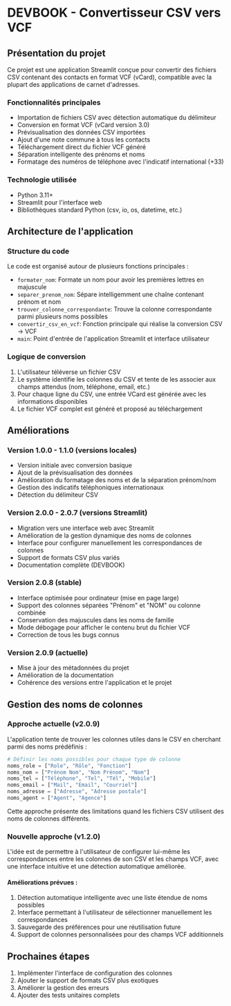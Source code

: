 # DEVBOOK - Convertisseur CSV vers VCF

## Présentation du projet

Ce projet est une application Streamlit conçue pour convertir des fichiers CSV contenant des contacts en format VCF (vCard), compatible avec la plupart des applications de carnet d'adresses.

### Fonctionnalités principales

- Importation de fichiers CSV avec détection automatique du délimiteur
- Conversion en format VCF (vCard version 3.0)
- Prévisualisation des données CSV importées
- Ajout d'une note commune à tous les contacts
- Téléchargement direct du fichier VCF généré
- Séparation intelligente des prénoms et noms
- Formatage des numéros de téléphone avec l'indicatif international (+33)

### Technologie utilisée

- Python 3.11+
- Streamlit pour l'interface web
- Bibliothèques standard Python (csv, io, os, datetime, etc.)

## Architecture de l'application

### Structure du code

Le code est organisé autour de plusieurs fonctions principales :

- `formater_nom`: Formate un nom pour avoir les premières lettres en majuscule
- `separer_prenom_nom`: Sépare intelligemment une chaîne contenant prénom et nom
- `trouver_colonne_correspondante`: Trouve la colonne correspondante parmi plusieurs noms possibles
- `convertir_csv_en_vcf`: Fonction principale qui réalise la conversion CSV → VCF
- `main`: Point d'entrée de l'application Streamlit et interface utilisateur

### Logique de conversion

1. L'utilisateur téléverse un fichier CSV
2. Le système identifie les colonnes du CSV et tente de les associer aux champs attendus (nom, téléphone, email, etc.)
3. Pour chaque ligne du CSV, une entrée VCard est générée avec les informations disponibles
4. Le fichier VCF complet est généré et proposé au téléchargement

## Améliorations

### Version 1.0.0 - 1.1.0 (versions locales)
- Version initiale avec conversion basique
- Ajout de la prévisualisation des données
- Amélioration du formatage des noms et de la séparation prénom/nom
- Gestion des indicatifs téléphoniques internationaux
- Détection du délimiteur CSV

### Version 2.0.0 - 2.0.7 (versions Streamlit)
- Migration vers une interface web avec Streamlit
- Amélioration de la gestion dynamique des noms de colonnes
- Interface pour configurer manuellement les correspondances de colonnes
- Support de formats CSV plus variés
- Documentation complète (DEVBOOK)

### Version 2.0.8 (stable)
- Interface optimisée pour ordinateur (mise en page large)
- Support des colonnes séparées "Prénom" et "NOM" ou colonne combinée
- Conservation des majuscules dans les noms de famille
- Mode débogage pour afficher le contenu brut du fichier VCF
- Correction de tous les bugs connus

### Version 2.0.9 (actuelle)
- Mise à jour des métadonnées du projet
- Amélioration de la documentation
- Cohérence des versions entre l'application et le projet

## Gestion des noms de colonnes

### Approche actuelle (v2.0.9)

L'application tente de trouver les colonnes utiles dans le CSV en cherchant parmi des noms prédéfinis :

```python
# Définir les noms possibles pour chaque type de colonne
noms_role = ["Role", "Rôle", "Fonction"]
noms_nom = ["Prénom Nom", "Nom Prénom", "Nom"]
noms_tel = ["Téléphone", "Tel", "Tél", "Mobile"]
noms_email = ["Mail", "Email", "Courriel"]
noms_adresse = ["Adresse", "Adresse postale"]
noms_agent = ["Agent", "Agence"]
```

Cette approche présente des limitations quand les fichiers CSV utilisent des noms de colonnes différents.

### Nouvelle approche (v1.2.0)

L'idée est de permettre à l'utilisateur de configurer lui-même les correspondances entre les colonnes de son CSV et les champs VCF, avec une interface intuitive et une détection automatique améliorée.

#### Améliorations prévues :

1. Détection automatique intelligente avec une liste étendue de noms possibles
2. Interface permettant à l'utilisateur de sélectionner manuellement les correspondances
3. Sauvegarde des préférences pour une réutilisation future
4. Support de colonnes personnalisées pour des champs VCF additionnels

## Prochaines étapes

1. Implémenter l'interface de configuration des colonnes
2. Ajouter le support de formats CSV plus exotiques
3. Améliorer la gestion des erreurs
4. Ajouter des tests unitaires complets
